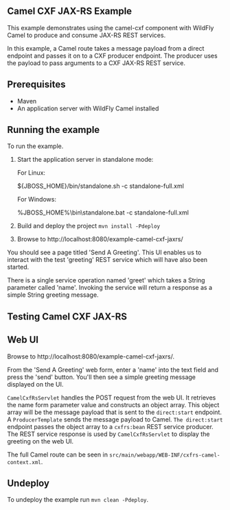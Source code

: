 Camel CXF JAX-RS Example
------------------------

This example demonstrates using the camel-cxf component with WildFly Camel to produce and consume JAX-RS REST services.

In this example, a Camel route takes a message payload from a direct endpoint and passes it on to a CXF producer endpoint. The producer uses the payload to pass arguments to a CXF JAX-RS REST service.

Prerequisites
-------------

* Maven
* An application server with WildFly Camel installed

Running the example
-------------------

To run the example.

1. Start the application server in standalone mode:

    For Linux:

    ${JBOSS_HOME}/bin/standalone.sh -c standalone-full.xml

    For Windows:

    %JBOSS_HOME%\bin\standalone.bat -c standalone-full.xml

2. Build and deploy the project `mvn install -Pdeploy`

3. Browse to http://localhost:8080/example-camel-cxf-jaxrs/

You should see a page titled 'Send A Greeting'. This UI enables us to interact with the test 'greeting' REST service which will have also been started.

There is a single service operation named 'greet' which takes a String parameter called 'name'. Invoking the service will return a response as a simple String greeting message.

Testing Camel CXF JAX-RS
------------------------

Web UI
------

Browse to http://localhost:8080/example-camel-cxf-jaxrs/.

From the 'Send A Greeting' web form, enter a 'name' into the text field and press the 'send' button. You'll then see a simple greeting message displayed on the UI.

`CamelCxfRsServlet` handles the POST request from the web UI. It retrieves the name form parameter value and constructs an object array. This object array will be the message payload that is sent to the `direct:start` endpoint. A `ProducerTemplate` sends the message payload to Camel. `The direct:start` endpoint passes the object array to a `cxfrs:bean` REST service producer. The REST service response is used by `CamelCxfRsServlet` to display the greeting on the web UI.

The full Camel route can be seen in `src/main/webapp/WEB-INF/cxfrs-camel-context.xml`.

## Undeploy

To undeploy the example run `mvn clean -Pdeploy`.
